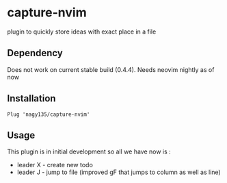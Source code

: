 # capture-nvim

plugin to quickly store ideas with exact place in a file

## Dependency
Does not work on current stable build (0.4.4). Needs neovim nightly as of now

## Installation
```
Plug 'nagy135/capture-nvim'
```

## Usage
This plugin is in initial development so all we have now is :

+ leader X - create new todo
+ leader J - jump to file (improved gF that jumps to column as well as line)
